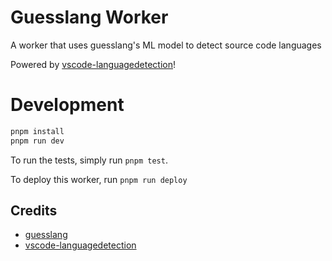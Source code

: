 # Guesslang Worker

A worker that uses guesslang's ML model to detect source code languages

Powered by [vscode-languagedetection](https://github.com/microsoft/vscode-languagedetection)!

# Development

```sh
pnpm install
pnpm run dev
```

To run the tests, simply run `pnpm test`.

To deploy this worker, run `pnpm run deploy`

## Credits

- [guesslang](https://github.com/yoeo/guesslang)
- [vscode-languagedetection](https://github.com/microsoft/vscode-languagedetection)
